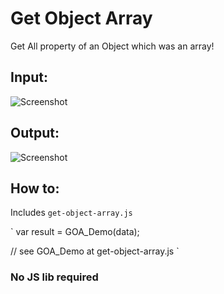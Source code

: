 # Get Object Array
Get All property of an Object which was an array!

## Input:
![Screenshot](https://i.imgur.com/kGRC8pT.png)

## Output:
![Screenshot](https://i.imgur.com/uT8DAJN.png)

## How to:
Includes `get-object-array.js`

`
  var result = GOA_Demo(data);
  
  // see GOA_Demo at get-object-array.js
`

### No JS lib required
